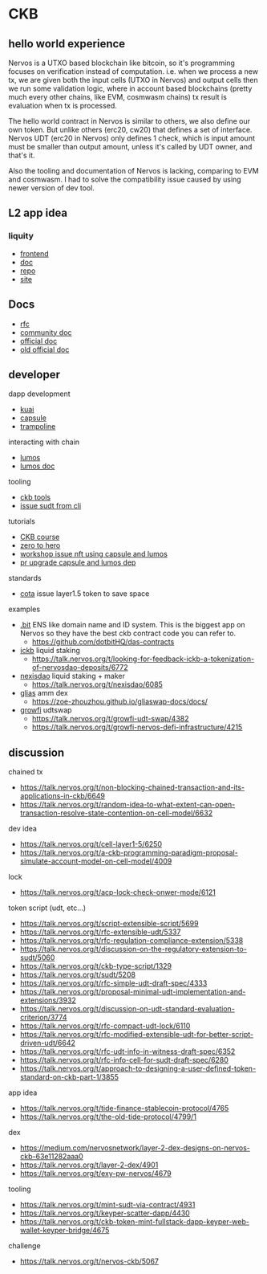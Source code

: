 # CKB
## hello world experience
Nervos is a UTXO based blockchain like bitcoin, so it's programming focuses on verification instead of computation. i.e. when we process a new tx, we are given both the input cells (UTXO in Nervos) and output cells then we run some validation logic, where in account based blockchains (pretty much every other chains, like EVM, cosmwasm chains) tx result is evaluation when tx is processed.

The hello world contract in Nervos is similar to others, we also define our own token. But unlike others (erc20, cw20) that defines a set of interface. Nervos UDT (erc20 in Nervos) only defines 1 check, which is input amount must be smaller than output amount, unless it's called by UDT owner, and that's it.

Also the tooling and documentation of Nervos is lacking, comparing to EVM and cosmwasm. I had to solve the compatibility issue caused by using newer version of dev tool.

## L2 app idea
### liquity
- [frontend](https://liquity.app/)
- [doc](https://docs.liquity.org/)
- [repo](https://github.com/liquity/dev)
- [site](https://www.liquity.org/)

## Docs
- [rfc](https://github.com/nervosnetwork/rfcs)
- [community doc](https://docs-xi-two.vercel.app/)
- [official doc](https://docs.nervos.org/)
- [old official doc](https://docs-old.nervos.org/introduction/welcome)

## developer
dapp development
- [kuai](https://github.com/ckb-js/kuai)
- [capsule](https://github.com/nervosnetwork/capsule)
- [trampoline](https://github.com/Tempest-Protocol/trampoline)

interacting with chain
- [lumos](https://github.com/ckb-js/lumos)
- [lumos doc](https://lumos-website.vercel.app/)

tooling
- [ckb tools](https://github.com/jordanmack/ckb-tools)
- [issue sudt from cli](https://github.com/jordanmack/sudt-cli)

tutorials
- [CKB course](https://github.com/jordanmack/developer-training-course)
- [zero to hero](https://zero2ckb.ckbapp.dev/learn)
- [workshop issue nft using capsule and lumos](https://github.com/nervosnetwork/dapps-on-ckb-workshop-code)
- [pr upgrade capsule and lumos dep](https://github.com/nervosnetwork/dapps-on-ckb-workshop-code/pull/1)

standards
- [cota](https://www.cotadev.io/) issue layer1.5 token to save space

examples
- [.bit](https://www.did.id/) ENS like domain name and ID system. This is the biggest app on Nervos so they have the best ckb contract code you can refer to.
	- https://github.com/dotbitHQ/das-contracts
- [ickb](https://github.com/ickb) liquid staking
	- https://talk.nervos.org/t/looking-for-feedback-ickb-a-tokenization-of-nervosdao-deposits/6772
- [nexisdao](https://github.com/NexisDao/NexisDao-core) liquid staking + maker
	- https://talk.nervos.org/t/nexisdao/6085
- [glias](https://github.com/glias) amm dex
	- https://zoe-zhouzhou.github.io/gliaswap-docs/docs/
- [growfi](https://github.com/GrowFi-labs) udtswap
	- https://talk.nervos.org/t/growfi-udt-swap/4382
	- https://talk.nervos.org/t/growfi-nervos-defi-infrastructure/4215

## discussion
chained tx
- https://talk.nervos.org/t/non-blocking-chained-transaction-and-its-applications-in-ckb/6649
- https://talk.nervos.org/t/random-idea-to-what-extent-can-open-transaction-resolve-state-contention-on-cell-model/6632

dev idea
- https://talk.nervos.org/t/cell-layer1-5/6250
- https://talk.nervos.org/t/a-ckb-programming-paradigm-proposal-simulate-account-model-on-cell-model/4009

lock
- https://talk.nervos.org/t/acp-lock-check-onwer-mode/6121

token script (udt, etc...)
- https://talk.nervos.org/t/script-extensible-script/5699
- https://talk.nervos.org/t/rfc-extensible-udt/5337
- https://talk.nervos.org/t/rfc-regulation-compliance-extension/5338
- https://talk.nervos.org/t/discussion-on-the-regulatory-extension-to-sudt/5060
- https://talk.nervos.org/t/ckb-type-script/1329
- https://talk.nervos.org/t/sudt/5208
- https://talk.nervos.org/t/rfc-simple-udt-draft-spec/4333
- https://talk.nervos.org/t/proposal-minimal-udt-implementation-and-extensions/3932
- https://talk.nervos.org/t/discussion-on-udt-standard-evaluation-criterion/3774
- https://talk.nervos.org/t/rfc-compact-udt-lock/6110
- https://talk.nervos.org/t/rfc-modified-extensible-udt-for-better-script-driven-udt/6642
- https://talk.nervos.org/t/rfc-udt-info-in-witness-draft-spec/6352
- https://talk.nervos.org/t/rfc-info-cell-for-sudt-draft-spec/6280
- https://talk.nervos.org/t/approach-to-designing-a-user-defined-token-standard-on-ckb-part-1/3855

app idea
- https://talk.nervos.org/t/tide-finance-stablecoin-protocol/4765
- https://talk.nervos.org/t/the-old-tide-protocol/4799/1

dex
- https://medium.com/nervosnetwork/layer-2-dex-designs-on-nervos-ckb-63e11282aaa0
- https://talk.nervos.org/t/layer-2-dex/4901
- https://talk.nervos.org/t/exy-pw-nervos/4679

tooling
- https://talk.nervos.org/t/mint-sudt-via-contract/4931
- https://talk.nervos.org/t/keyper-scatter-dapp/4430
- https://talk.nervos.org/t/ckb-token-mint-fullstack-dapp-keyper-web-wallet-keyper-bridge/4675

challenge
- https://talk.nervos.org/t/nervos-ckb/5067

